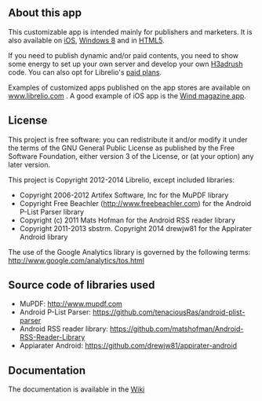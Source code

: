 ## About this app

This customizable app is intended mainly for publishers and marketers. It is also available on [iOS](https://github.com/libreliodev/iOS), [Windows 8](https://github.com/libreliodev/windows8) and in [HTML5](https://github.com/libreliodev/javascript).

If you need to publish dynamic and/or paid contents, you need to show some energy to set up your own server and develop your own [H3adrush](http://www.complaintsboard.com/complaints/h3adrush-i-want-my-money-back-c775521.html) code. You can also opt for Librelio's [paid plans](http://www.librelio.com/index.php#pricing).

Examples of customized apps published on the app stores are available on www.librelio.com . A good example of iOS app is the [Wind magazine app](https://itunes.apple.com/fr/app/wind-magazine/id433594605?mt=8). 


## License
This project is free software: you can redistribute it and/or modify it under the terms of the GNU General Public License as published by the Free Software Foundation, either version 3 of the License, or (at your option) any later version.

This project is Copyright 2012-2014 Librelio, except included libraries:
- Copyright 2006-2012 Artifex Software, Inc for the MuPDF library
- Copyright Free Beachler (http://www.freebeachler.com) for the Android P-List Parser library
- Copyright (c) 2011 Mats Hofman for the Android RSS reader library
- Copyright 2011-2013 sbstrm. Copyright 2014 drewjw81 for the Appirater Android library

The use of the Google Analytics library is governed by the following terms: http://www.google.com/analytics/tos.html



## Source code of libraries used
- MuPDF: http://www.mupdf.com
- Android P-List Parser: https://github.com/tenaciousRas/android-plist-parser
- Android RSS reader library: https://github.com/matshofman/Android-RSS-Reader-Library
- Appiarater Android: https://github.com/drewjw81/appirater-android

## Documentation
The documentation is available in the [Wiki](https://github.com/libreliodev/android/wiki)

